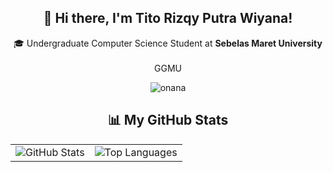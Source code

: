 <h2 align="center">👋 Hi there, I'm Tito Rizqy Putra Wiyana!</h2>

<p align="center">
  🎓 Undergraduate Computer Science Student at <strong>Sebelas Maret University</strong><br /><br />
  GGMU<br />
</p>

<p align="center">
  <img src="https://media.giphy.com/media/v1.Y2lkPTc5MGI3NjExaXR2dDF6Y3MxZTIwMGY5eGFjbGlwNWU5NXdnN3pwb2FrMTJka2c4byZlcD12MV9naWZzX3NlYXJjaCZjdD1n/cAv12HX6DZVZucTgUf/giphy.gif" alt="onana" />
</p>

<h2 align="center">📊 My GitHub Stats</h2>

<div align="center">
  <table border="0" cellspacing="0" cellpadding="0">
    <tr>
      <td style="padding-right: 8px;"> 
        <img src="https://github-readme-stats.vercel.app/api?username=titorpw&show_icons=true&theme=tokyonight&hide=stars&hide_border=true" alt="GitHub Stats" border="0" />
      </td>
      <td>
        <img src="https://github-readme-stats.vercel.app/api/top-langs/?username=titorpw&theme=tokyonight&hide_border=true&include_all_commits=false&count_private=false&layout=compact" alt="Top Languages" border="0" />
      </td>
    </tr>
  </table>
</div>
